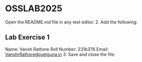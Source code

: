 # OSSLAB2025

Open the README.md file in any text editor.
2. Add the following:

## Lab Exercise 1
Name: Vansh Rathore
Roll Number: 231b376
Email: VanshrRathore@juetguna.in
<Solution code to part F>
3. Save and close the file.
